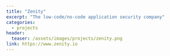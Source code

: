 ```yaml
---
title: "Zenity"
excerpt: "The low-code/no-code application security company"
categories:
  - projects
header:
  teaser: /assets/images/projects/zenity.png
link: https://www.zenity.io
---
```

